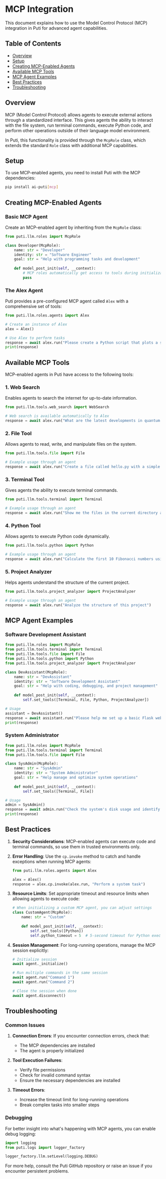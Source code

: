# MCP Integration

This document explains how to use the Model Control Protocol (MCP) integration in Puti for advanced agent capabilities.

## Table of Contents

- [Overview](#overview)
- [Setup](#setup)
- [Creating MCP-Enabled Agents](#creating-mcp-enabled-agents)
- [Available MCP Tools](#available-mcp-tools)
- [MCP Agent Examples](#mcp-agent-examples)
- [Best Practices](#best-practices)
- [Troubleshooting](#troubleshooting)

## Overview

MCP (Model Control Protocol) allows agents to execute external actions through a standardized interface. This gives agents the ability to interact with the file system, run terminal commands, execute Python code, and perform other operations outside of their language model environment.

In Puti, this functionality is provided through the `McpRole` class, which extends the standard `Role` class with additional MCP capabilities.

## Setup

To use MCP-enabled agents, you need to install Puti with the MCP dependencies:

```bash
pip install ai-puti[mcp]
```

## Creating MCP-Enabled Agents

### Basic MCP Agent

Create an MCP-enabled agent by inheriting from the `McpRole` class:

```python
from puti.llm.roles import McpRole

class Developer(McpRole):
    name: str = "Developer"
    identity: str = "Software Engineer"
    goal: str = "Help with programming tasks and development"
    
    def model_post_init(self, __context):
        # MCP roles automatically get access to tools during initialization
        pass
```

### The Alex Agent

Puti provides a pre-configured MCP agent called `Alex` with a comprehensive set of tools:

```python
from puti.llm.roles.agents import Alex

# Create an instance of Alex
alex = Alex()

# Use Alex to perform tasks
response = await alex.run("Please create a Python script that plots a sine wave")
print(response)
```

## Available MCP Tools

MCP-enabled agents in Puti have access to the following tools:

### 1. Web Search

Enables agents to search the internet for up-to-date information.

```python
from puti.llm.tools.web_search import WebSearch

# Web search is available automatically to Alex
response = await alex.run("What are the latest developments in quantum computing?")
```

### 2. File Tool

Allows agents to read, write, and manipulate files on the system.

```python
from puti.llm.tools.file import File

# Example usage through an agent
response = await alex.run("Create a file called hello.py with a simple Hello World program")
```

### 3. Terminal Tool

Gives agents the ability to execute terminal commands.

```python
from puti.llm.tools.terminal import Terminal

# Example usage through an agent
response = await alex.run("Show me the files in the current directory and their sizes")
```

### 4. Python Tool

Allows agents to execute Python code dynamically.

```python
from puti.llm.tools.python import Python

# Example usage through an agent
response = await alex.run("Calculate the first 10 Fibonacci numbers using Python")
```

### 5. Project Analyzer

Helps agents understand the structure of the current project.

```python
from puti.llm.tools.project_analyzer import ProjectAnalyzer

# Example usage through an agent
response = await alex.run("Analyze the structure of this project")
```

## MCP Agent Examples

### Software Development Assistant

```python
from puti.llm.roles import McpRole
from puti.llm.tools.terminal import Terminal
from puti.llm.tools.file import File
from puti.llm.tools.python import Python
from puti.llm.tools.project_analyzer import ProjectAnalyzer

class DevAssistant(McpRole):
    name: str = "DevAssistant"
    identity: str = "Software Development Assistant"
    goal: str = "Help with coding, debugging, and project management"
    
    def model_post_init(self, __context):
        self.set_tools([Terminal, File, Python, ProjectAnalyzer])

# Usage
assistant = DevAssistant()
response = await assistant.run("Please help me set up a basic Flask web server")
print(response)
```

### System Administrator

```python
from puti.llm.roles import McpRole
from puti.llm.tools.terminal import Terminal
from puti.llm.tools.file import File

class SysAdmin(McpRole):
    name: str = "SysAdmin"
    identity: str = "System Administrator"
    goal: str = "Help manage and optimize system operations"
    
    def model_post_init(self, __context):
        self.set_tools([Terminal, File])

# Usage
admin = SysAdmin()
response = await admin.run("Check the system's disk usage and identify large files")
print(response)
```

## Best Practices

1. **Security Considerations**: MCP-enabled agents can execute code and terminal commands, so use them in trusted environments only.

2. **Error Handling**: Use the `cp.invoke` method to catch and handle exceptions when running MCP agents:

   ```python
   from puti.llm.roles.agents import Alex
   
   alex = Alex()
   response = alex.cp.invoke(alex.run, "Perform a system task")
   ```

3. **Resource Limits**: Set appropriate timeout and resource limits when allowing agents to execute code:

   ```python
   # When initializing a custom MCP agent, you can adjust settings
   class CustomAgent(McpRole):
       name: str = "Custom"
       
       def model_post_init(self, __context):
           self.set_tools([Python])
           self.python_timeout = 5  # 5-second timeout for Python execution
   ```

4. **Session Management**: For long-running operations, manage the MCP session explicitly:

   ```python
   # Initialize session
   await agent._initialize()
   
   # Run multiple commands in the same session
   await agent.run("Command 1")
   await agent.run("Command 2")
   
   # Close the session when done
   await agent.disconnect()
   ```

## Troubleshooting

### Common Issues

1. **Connection Errors**: If you encounter connection errors, check that:
   - The MCP dependencies are installed
   - The agent is properly initialized

2. **Tool Execution Failures**: 
   - Verify file permissions
   - Check for invalid command syntax
   - Ensure the necessary dependencies are installed

3. **Timeout Errors**: 
   - Increase the timeout limit for long-running operations
   - Break complex tasks into smaller steps

### Debugging

For better insight into what's happening with MCP agents, you can enable debug logging:

```python
import logging
from puti.logs import logger_factory

logger_factory.llm.setLevel(logging.DEBUG)
```

For more help, consult the Puti GitHub repository or raise an issue if you encounter persistent problems. 
